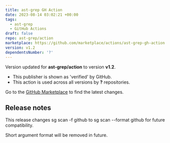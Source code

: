 ```yaml
---
title: ast-grep GH Action
date: 2023-08-14 03:02:21 +00:00
tags:
  - ast-grep
  - GitHub Actions
draft: false
repo: ast-grep/action
marketplace: https://github.com/marketplace/actions/ast-grep-gh-action
version: v1.2
dependentsNumber: '?'
---
```



Version updated for **ast-grep/action** to version **v1.2**.
- This publisher is shown as 'verified' by GitHub.
- This action is used across all versions by **?** repositories.

Go to the [GitHub Marketplace](https://github.com/marketplace/actions/ast-grep-gh-action) to find the latest changes.

## Release notes

This release changes sg scan -f github to sg scan --format github for future compatibility.

Short argument format will be removed in future.

